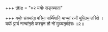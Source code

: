 +++
title = "०२ ययोः सङ्ख्याता"

+++
ययोः॒ संख्या॑ता॒ वरि॑मा॒ पार्थि॑वानि॒ याभ्यां॒ रजो॑ युपि॒तम॒न्तरि॑क्षे ।  
ययोः॑ प्रा॒यं नान्वा॑न॒शे कश्च॒न तौ नो॑ मुञ्चत॒मंह॑सः ॥२॥  